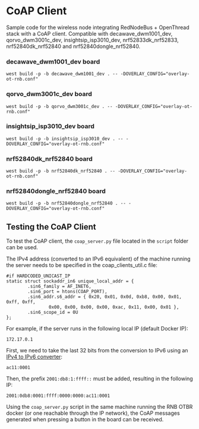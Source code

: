 # CoAP Client
Sample code for the wireless node integrating RedNodeBus + OpenThread stack with a CoAP client. Compatible with decawave_dwm1001_dev,
qorvo_dwm3001c_dev, insightsip_isp3010_dev, nrf52833dk_nrf52833, nrf52840dk_nrf52840 and nrf52840dongle_nrf52840.

### decawave_dwm1001_dev board
```
west build -p -b decawave_dwm1001_dev . -- -DOVERLAY_CONFIG="overlay-ot-rnb.conf"
```

### qorvo_dwm3001c_dev board
```
west build -p -b qorvo_dwm3001c_dev . -- -DOVERLAY_CONFIG="overlay-ot-rnb.conf"
```

### insightsip_isp3010_dev board
```
west build -p -b insightsip_isp3010_dev . -- -DOVERLAY_CONFIG="overlay-ot-rnb.conf"
```

### nrf52840dk_nrf52840 board
```
west build -p -b nrf52840dk_nrf52840 . -- -DOVERLAY_CONFIG="overlay-ot-rnb.conf"
```

### nrf52840dongle_nrf52840 board
```
west build -p -b nrf52840dongle_nrf52840 . -- -DOVERLAY_CONFIG="overlay-ot-rnb.conf"
```

## Testing the CoAP Client
To test the CoAP client, the `coap_server.py` file located in the `script` folder can be used.

The IPv4 address (converted to an IPv6 equivalent) of the machine running the server needs to be specified in the coap_clients_util.c file:
```
#if HARDCODED_UNICAST_IP
static struct sockaddr_in6 unique_local_addr = {
        .sin6_family = AF_INET6,
        .sin6_port = htons(COAP_PORT),
        .sin6_addr.s6_addr = { 0x20, 0x01, 0x0d, 0xb8, 0x00, 0x01, 0xff, 0xff,
                0x00, 0x00, 0x00, 0x00, 0xac, 0x11, 0x00, 0x01 },
        .sin6_scope_id = 0U
};
```
For example, if the server runs in the following local IP (default Docker IP):
```
172.17.0.1
```
First, we need to take the last 32 bits from the conversion to IPv6 using an [IPv4 to IPv6 converter](https://iplocation.io/ipv4-to-ipv6/):
```
ac11:0001
```
Then, the prefix `2001:db8:1:ffff::` must be added, resulting in the following IP:
```
2001:0db8:0001:ffff:0000:0000:ac11:0001
```

Using the `coap_server.py` script in the same machine running the RNB OTBR docker (or one reachable through the IP network), the CoAP messages generated when pressing a button in the board can be received.
